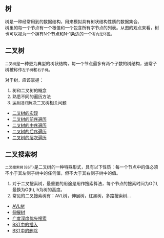## 树
树是一种经常用到的数据结构，用来模拟具有树状结构性质的数据集合。  
树里的每一个节点有一个根值和一个包含所有字节点的列表。从图的观点来看，树也可以视为一个拥有N个节点和N-1条边的一个`有向无环图`。

## 二叉树
`二叉树`是一种更为典型的树状结构，每一个节点最多有两个子数的树结构，通常子树被称作`左子树`和`右子树`。

对于树，应该掌握：
1. 树和二叉树的概念
2. 熟悉不同的遍历方法
3. 运用`递归`解决二叉树相关问题

- [二叉树的实现](ch01_LinkedBinaryTree.py)
- [二叉树的前序遍历](../Leetcode/144.md)
- [二叉树的中序遍历](../Leetcode/094.md)
- [二叉树的后序遍历](../Leetcode/145.md)
- [二叉树的层次遍历](../Leetcode/107.md)

## 二叉搜索树

`二叉搜索树(BST)`是二叉树的一种特殊形式，具有以下性质：每一个节点中的值必须不小于其左侧子树中的任何值，但不大于其右侧子树中的值。
1. 对于二叉搜索树，最重要的用途是用作搜索算法，每个节点的搜索时间为O(1), 最换为O(h), h为树的高度。
2. 常见的二叉搜索树有：AVL树，伸展树，红黑树，多路搜索树...

- [AVL树](ch03_AVL树.py)
- [伸展树](ch02_伸展树.py)
- [广度深度优先搜索](ch10_广度-深度优先搜索.py)
- [BST中的插入](../Leetcode/701.md)
- [BST中的删除](../Leetcode/450.md)